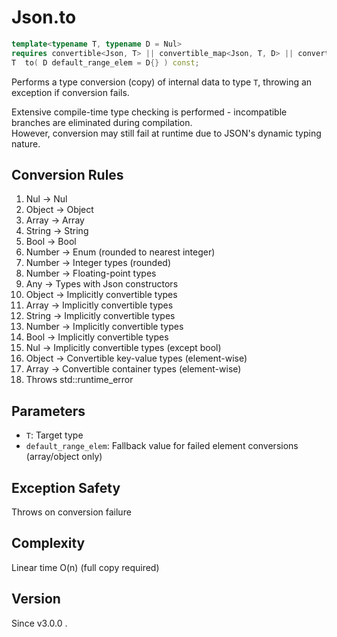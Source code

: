 # **Json.to**

```cpp
template<typename T, typename D = Nul>
requires convertible<Json, T> || convertible_map<Json, T, D> || convertible_array<Json, T, D>
T  to( D default_range_elem = D{} ) const;
```

Performs a type conversion (copy) of internal data to type `T`, throwing an exception if conversion fails.

Extensive compile-time type checking is performed - incompatible branches are eliminated during compilation.  
However, conversion may still fail at runtime due to JSON's dynamic typing nature.

## Conversion Rules

1. Nul → Nul
2. Object → Object
3. Array → Array
4. String → String
5. Bool → Bool
6. Number → Enum (rounded to nearest integer)
7. Number → Integer types (rounded)
8. Number → Floating-point types
9. Any → Types with Json constructors
10. Object → Implicitly convertible types
11. Array → Implicitly convertible types
12. String → Implicitly convertible types
13. Number → Implicitly convertible types
14. Bool → Implicitly convertible types
15. Nul → Implicitly convertible types (except bool)
16. Object → Convertible key-value types (element-wise)
17. Array → Convertible container types (element-wise)
18. Throws std::runtime_error

## Parameters

- `T`: Target type
- `default_range_elem`: Fallback value for failed element conversions (array/object only)

## Exception Safety

Throws on conversion failure

## Complexity

Linear time O(n) (full copy required)

## Version

Since v3.0.0 .
